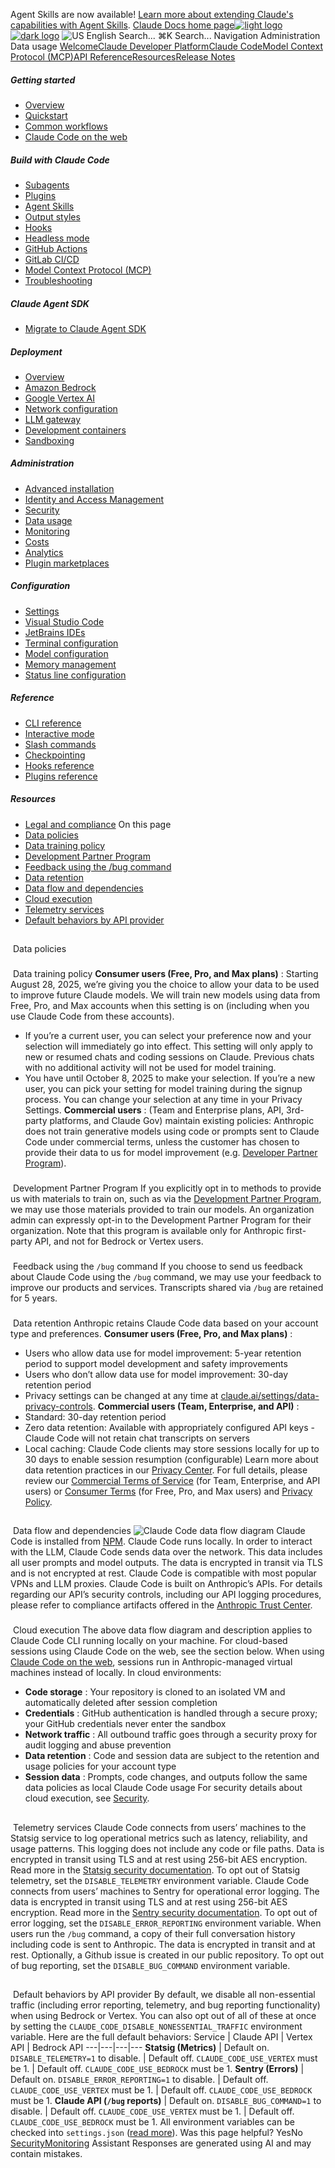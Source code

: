 Agent Skills are now available! [Learn more about extending Claude's capabilities with Agent Skills](/en/docs/agents-and-tools/agent-skills/overview).
[Claude Docs home page![light logo](https://mintcdn.com/anthropic-claude-docs/DcI2Ybid7ZEnFaf0/logo/light.svg?fit=max&auto=format&n=DcI2Ybid7ZEnFaf0&q=85&s=c877c45432515ee69194cb19e9f983a2)![dark logo](https://mintcdn.com/anthropic-claude-docs/DcI2Ybid7ZEnFaf0/logo/dark.svg?fit=max&auto=format&n=DcI2Ybid7ZEnFaf0&q=85&s=f5bb877be0cb3cba86cf6d7c88185216)](/)
![US](https://d3gk2c5xim1je2.cloudfront.net/flags/US.svg)
English
Search...
⌘K
Search...
Navigation
Administration
Data usage
[Welcome](/en/home)[Claude Developer Platform](/en/docs/intro)[Claude Code](/en/docs/claude-code/overview)[Model Context Protocol (MCP)](/en/docs/mcp)[API Reference](/en/api/messages)[Resources](/en/resources/overview)[Release Notes](/en/release-notes/overview)
##### Getting started
 * [Overview](/en/docs/claude-code/overview)
 * [Quickstart](/en/docs/claude-code/quickstart)
 * [Common workflows](/en/docs/claude-code/common-workflows)
 * [Claude Code on the web](/en/docs/claude-code/claude-code-on-the-web)
##### Build with Claude Code
 * [Subagents](/en/docs/claude-code/sub-agents)
 * [Plugins](/en/docs/claude-code/plugins)
 * [Agent Skills](/en/docs/claude-code/skills)
 * [Output styles](/en/docs/claude-code/output-styles)
 * [Hooks](/en/docs/claude-code/hooks-guide)
 * [Headless mode](/en/docs/claude-code/headless)
 * [GitHub Actions](/en/docs/claude-code/github-actions)
 * [GitLab CI/CD](/en/docs/claude-code/gitlab-ci-cd)
 * [Model Context Protocol (MCP)](/en/docs/claude-code/mcp)
 * [Troubleshooting](/en/docs/claude-code/troubleshooting)
##### Claude Agent SDK
 * [Migrate to Claude Agent SDK](/en/docs/claude-code/sdk/migration-guide)
##### Deployment
 * [Overview](/en/docs/claude-code/third-party-integrations)
 * [Amazon Bedrock](/en/docs/claude-code/amazon-bedrock)
 * [Google Vertex AI](/en/docs/claude-code/google-vertex-ai)
 * [Network configuration](/en/docs/claude-code/network-config)
 * [LLM gateway](/en/docs/claude-code/llm-gateway)
 * [Development containers](/en/docs/claude-code/devcontainer)
 * [Sandboxing](/en/docs/claude-code/sandboxing)
##### Administration
 * [Advanced installation](/en/docs/claude-code/setup)
 * [Identity and Access Management](/en/docs/claude-code/iam)
 * [Security](/en/docs/claude-code/security)
 * [Data usage](/en/docs/claude-code/data-usage)
 * [Monitoring](/en/docs/claude-code/monitoring-usage)
 * [Costs](/en/docs/claude-code/costs)
 * [Analytics](/en/docs/claude-code/analytics)
 * [Plugin marketplaces](/en/docs/claude-code/plugin-marketplaces)
##### Configuration
 * [Settings](/en/docs/claude-code/settings)
 * [Visual Studio Code](/en/docs/claude-code/vs-code)
 * [JetBrains IDEs](/en/docs/claude-code/jetbrains)
 * [Terminal configuration](/en/docs/claude-code/terminal-config)
 * [Model configuration](/en/docs/claude-code/model-config)
 * [Memory management](/en/docs/claude-code/memory)
 * [Status line configuration](/en/docs/claude-code/statusline)
##### Reference
 * [CLI reference](/en/docs/claude-code/cli-reference)
 * [Interactive mode](/en/docs/claude-code/interactive-mode)
 * [Slash commands](/en/docs/claude-code/slash-commands)
 * [Checkpointing](/en/docs/claude-code/checkpointing)
 * [Hooks reference](/en/docs/claude-code/hooks)
 * [Plugins reference](/en/docs/claude-code/plugins-reference)
##### Resources
 * [Legal and compliance](/en/docs/claude-code/legal-and-compliance)
On this page
 * [Data policies](#data-policies)
 * [Data training policy](#data-training-policy)
 * [Development Partner Program](#development-partner-program)
 * [Feedback using the /bug command](#feedback-using-the-%2Fbug-command)
 * [Data retention](#data-retention)
 * [Data flow and dependencies](#data-flow-and-dependencies)
 * [Cloud execution](#cloud-execution)
 * [Telemetry services](#telemetry-services)
 * [Default behaviors by API provider](#default-behaviors-by-api-provider)
## 
[​](#data-policies)
Data policies
### 
[​](#data-training-policy)
Data training policy
**Consumer users (Free, Pro, and Max plans)** : Starting August 28, 2025, we’re giving you the choice to allow your data to be used to improve future Claude models. We will train new models using data from Free, Pro, and Max accounts when this setting is on (including when you use Claude Code from these accounts).
 * If you’re a current user, you can select your preference now and your selection will immediately go into effect. This setting will only apply to new or resumed chats and coding sessions on Claude. Previous chats with no additional activity will not be used for model training.
 * You have until October 8, 2025 to make your selection. If you’re a new user, you can pick your setting for model training during the signup process. You can change your selection at any time in your Privacy Settings.
**Commercial users** : (Team and Enterprise plans, API, 3rd-party platforms, and Claude Gov) maintain existing policies: Anthropic does not train generative models using code or prompts sent to Claude Code under commercial terms, unless the customer has chosen to provide their data to us for model improvement (e.g. [Developer Partner Program](https://support.claude.com/en/articles/11174108-about-the-development-partner-program)).
### 
[​](#development-partner-program)
Development Partner Program
If you explicitly opt in to methods to provide us with materials to train on, such as via the [Development Partner Program](https://support.claude.com/en/articles/11174108-about-the-development-partner-program), we may use those materials provided to train our models. An organization admin can expressly opt-in to the Development Partner Program for their organization. Note that this program is available only for Anthropic first-party API, and not for Bedrock or Vertex users.
### 
[​](#feedback-using-the-%2Fbug-command)
Feedback using the `/bug` command
If you choose to send us feedback about Claude Code using the `/bug` command, we may use your feedback to improve our products and services. Transcripts shared via `/bug` are retained for 5 years.
### 
[​](#data-retention)
Data retention
Anthropic retains Claude Code data based on your account type and preferences. **Consumer users (Free, Pro, and Max plans)** :
 * Users who allow data use for model improvement: 5-year retention period to support model development and safety improvements
 * Users who don’t allow data use for model improvement: 30-day retention period
 * Privacy settings can be changed at any time at [claude.ai/settings/data-privacy-controls](claude.ai/settings/data-privacy-controls).
**Commercial users (Team, Enterprise, and API)** :
 * Standard: 30-day retention period
 * Zero data retention: Available with appropriately configured API keys - Claude Code will not retain chat transcripts on servers
 * Local caching: Claude Code clients may store sessions locally for up to 30 days to enable session resumption (configurable)
Learn more about data retention practices in our [Privacy Center](https://privacy.anthropic.com/). For full details, please review our [Commercial Terms of Service](https://www.anthropic.com/legal/commercial-terms) (for Team, Enterprise, and API users) or [Consumer Terms](https://www.anthropic.com/legal/consumer-terms) (for Free, Pro, and Max users) and [Privacy Policy](https://www.anthropic.com/legal/privacy).
## 
[​](#data-flow-and-dependencies)
Data flow and dependencies
![Claude Code data flow diagram](https://mintcdn.com/anthropic-claude-docs/LF5WV0SNF6oudpT5/images/claude-code-data-flow.png?fit=max&auto=format&n=LF5WV0SNF6oudpT5&q=85&s=4b30069d702719e7bfb974eaaafab21c) Claude Code is installed from [NPM](https://www.npmjs.com/package/@anthropic-ai/claude-code). Claude Code runs locally. In order to interact with the LLM, Claude Code sends data over the network. This data includes all user prompts and model outputs. The data is encrypted in transit via TLS and is not encrypted at rest. Claude Code is compatible with most popular VPNs and LLM proxies. Claude Code is built on Anthropic’s APIs. For details regarding our API’s security controls, including our API logging procedures, please refer to compliance artifacts offered in the [Anthropic Trust Center](https://trust.anthropic.com).
### 
[​](#cloud-execution)
Cloud execution
The above data flow diagram and description applies to Claude Code CLI running locally on your machine. For cloud-based sessions using Claude Code on the web, see the section below.
When using [Claude Code on the web](/en/docs/claude-code/claude-code-on-the-web), sessions run in Anthropic-managed virtual machines instead of locally. In cloud environments:
 * **Code storage** : Your repository is cloned to an isolated VM and automatically deleted after session completion
 * **Credentials** : GitHub authentication is handled through a secure proxy; your GitHub credentials never enter the sandbox
 * **Network traffic** : All outbound traffic goes through a security proxy for audit logging and abuse prevention
 * **Data retention** : Code and session data are subject to the retention and usage policies for your account type
 * **Session data** : Prompts, code changes, and outputs follow the same data policies as local Claude Code usage
For security details about cloud execution, see [Security](/en/docs/claude-code/security#cloud-execution-security).
## 
[​](#telemetry-services)
Telemetry services
Claude Code connects from users’ machines to the Statsig service to log operational metrics such as latency, reliability, and usage patterns. This logging does not include any code or file paths. Data is encrypted in transit using TLS and at rest using 256-bit AES encryption. Read more in the [Statsig security documentation](https://www.statsig.com/trust/security). To opt out of Statsig telemetry, set the `DISABLE_TELEMETRY` environment variable. Claude Code connects from users’ machines to Sentry for operational error logging. The data is encrypted in transit using TLS and at rest using 256-bit AES encryption. Read more in the [Sentry security documentation](https://sentry.io/security/). To opt out of error logging, set the `DISABLE_ERROR_REPORTING` environment variable. When users run the `/bug` command, a copy of their full conversation history including code is sent to Anthropic. The data is encrypted in transit and at rest. Optionally, a Github issue is created in our public repository. To opt out of bug reporting, set the `DISABLE_BUG_COMMAND` environment variable.
## 
[​](#default-behaviors-by-api-provider)
Default behaviors by API provider
By default, we disable all non-essential traffic (including error reporting, telemetry, and bug reporting functionality) when using Bedrock or Vertex. You can also opt out of all of these at once by setting the `CLAUDE_CODE_DISABLE_NONESSENTIAL_TRAFFIC` environment variable. Here are the full default behaviors: Service | Claude API | Vertex API | Bedrock API 
---|---|---|--- 
**Statsig (Metrics)** | Default on. 
`DISABLE_TELEMETRY=1` to disable. | Default off. 
`CLAUDE_CODE_USE_VERTEX` must be 1. | Default off. 
`CLAUDE_CODE_USE_BEDROCK` must be 1. 
**Sentry (Errors)** | Default on. 
`DISABLE_ERROR_REPORTING=1` to disable. | Default off. 
`CLAUDE_CODE_USE_VERTEX` must be 1. | Default off. 
`CLAUDE_CODE_USE_BEDROCK` must be 1. 
**Claude API (`/bug` reports)** | Default on. 
`DISABLE_BUG_COMMAND=1` to disable. | Default off. 
`CLAUDE_CODE_USE_VERTEX` must be 1. | Default off. 
`CLAUDE_CODE_USE_BEDROCK` must be 1. 
All environment variables can be checked into `settings.json` ([read more](/en/docs/claude-code/settings)).
Was this page helpful?
YesNo
[Security](/en/docs/claude-code/security)[Monitoring](/en/docs/claude-code/monitoring-usage)
Assistant
Responses are generated using AI and may contain mistakes.